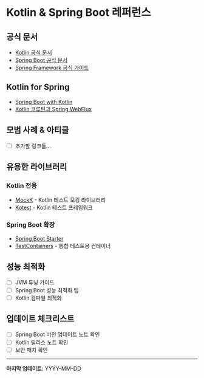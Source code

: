 # Kotlin & Spring Boot 레퍼런스

## 공식 문서
- [Kotlin 공식 문서](https://kotlinlang.org/docs/)
- [Spring Boot 공식 문서](https://spring.io/projects/spring-boot)
- [Spring Framework 공식 가이드](https://spring.io/guides)

## Kotlin for Spring
- [Spring Boot with Kotlin](https://spring.io/guides/tutorials/spring-boot-kotlin/)
- [Kotlin 코루틴과 Spring WebFlux](https://spring.io/blog/2019/04/12/going-reactive-with-spring-coroutines-and-kotlin-flow)

## 모범 사례 & 아티클
- [ ] 추가할 링크들...

## 유용한 라이브러리
### Kotlin 전용
- [MockK](https://mockk.io/) - Kotlin 테스트 모킹 라이브러리
- [Kotest](https://kotest.io/) - Kotlin 테스트 프레임워크

### Spring Boot 확장
- [Spring Boot Starter](https://docs.spring.io/spring-boot/docs/current/reference/html/using.html#using.build-systems.starters)
- [TestContainers](https://www.testcontainers.org/) - 통합 테스트용 컨테이너

## 성능 최적화
- [ ] JVM 튜닝 가이드
- [ ] Spring Boot 성능 최적화 팁
- [ ] Kotlin 컴파일 최적화

## 업데이트 체크리스트
- [ ] Spring Boot 버전 업데이트 노트 확인
- [ ] Kotlin 릴리스 노트 확인
- [ ] 보안 패치 확인

---
**마지막 업데이트**: YYYY-MM-DD